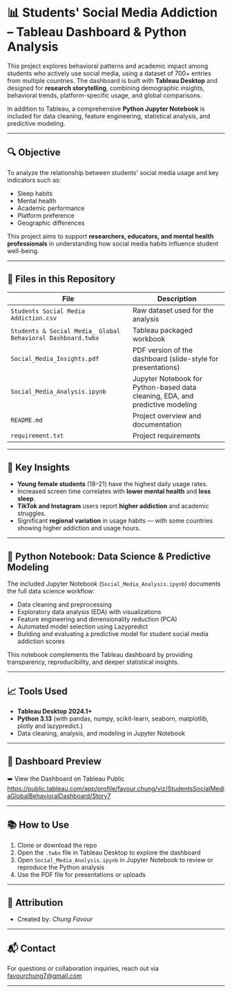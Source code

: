 # 📊 Students' Social Media Addiction – Tableau Dashboard & Python Analysis

This project explores behavioral patterns and academic impact among students who actively use social media, using a dataset of 700+ entries from multiple countries. The dashboard is built with **Tableau Desktop** and designed for **research storytelling**, combining demographic insights, behavioral trends, platform-specific usage, and global comparisons.

In addition to Tableau, a comprehensive **Python Jupyter Notebook** is included for data cleaning, feature engineering, statistical analysis, and predictive modeling.

---

## 🔍 Objective

To analyze the relationship between students' social media usage and key indicators such as:
- Sleep habits
- Mental health
- Academic performance
- Platform preference
- Geographic differences

This project aims to support **researchers, educators, and mental health professionals** in understanding how social media habits influence student well-being.

---

## 📁 Files in this Repository

| File | Description |
|------|-------------|
| `Students Social Media Addiction.csv` | Raw dataset used for the analysis |
| `Students & Social Media_ Global Behavioral Dashboard.twbx` | Tableau packaged workbook |
| `Social_Media_Insights.pdf` | PDF version of the dashboard (slide-style for presentations) |
| `Social_Media_Analysis.ipynb` | Jupyter Notebook for Python-based data cleaning, EDA, and predictive modeling |
| `README.md` | Project overview and documentation |
| `requirement.txt` | Project requirements |

---

## 🧠 Key Insights

- **Young female students** (18–21) have the highest daily usage rates.
- Increased screen time correlates with **lower mental health** and **less sleep**.
- **TikTok and Instagram** users report **higher addiction** and academic struggles.
- Significant **regional variation** in usage habits — with some countries showing higher addiction and usage hours.

---

## 🐍 Python Notebook: Data Science & Predictive Modeling

The included Jupyter Notebook (`Social_Media_Analysis.ipynb`) documents the full data science workflow:
- Data cleaning and preprocessing
- Exploratory data analysis (EDA) with visualizations
- Feature engineering and dimensionality reduction (PCA)
- Automated model selection using Lazypredict
- Building and evaluating a predictive model for student social media addiction scores

This notebook complements the Tableau dashboard by providing transparency, reproducibility, and deeper statistical insights.

---

## 📈 Tools Used

- **Tableau Desktop 2024.1+**
- **Python 3.13** (with pandas, numpy, scikit-learn, seaborn, matplotlib, plotly and lazypredict.)
- Data cleaning, analysis, and modeling in Jupyter Notebook

---

## 📌 Dashboard Preview

➡️ View the Dashboard on Tableau Public  
https://public.tableau.com/app/profile/favour.chung/viz/StudentsSocialMediaGlobalBehavioralDashboard/Story7

---

## 📚 How to Use

1. Clone or download the repo
2. Open the `.twbx` file in Tableau Desktop to explore the dashboard
3. Open `Social_Media_Analysis.ipynb` in Jupyter Notebook to review or reproduce the Python analysis
4. Use the PDF file for presentations or uploads

---

## 🧾 Attribution

- Created by: *Chung Favour*

---

## 📬 Contact

For questions or collaboration inquiries, reach out via [favourchung7@gmail.com](mailto:favourchung7@gmail.com)

---




